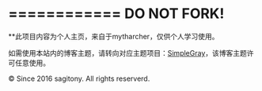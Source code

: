 ============
DO NOT FORK!
============

**此项目内容为个人主页，来自于mytharcher，仅供个人学习使用。

如需使用本站内的博客主题，请转向对应主题项目：[SimpleGray](https://github.com/mytharcher/SimpleGray)，该博客主题许可任意使用。

© Since 2016 sagitony. All rights reserverd.
